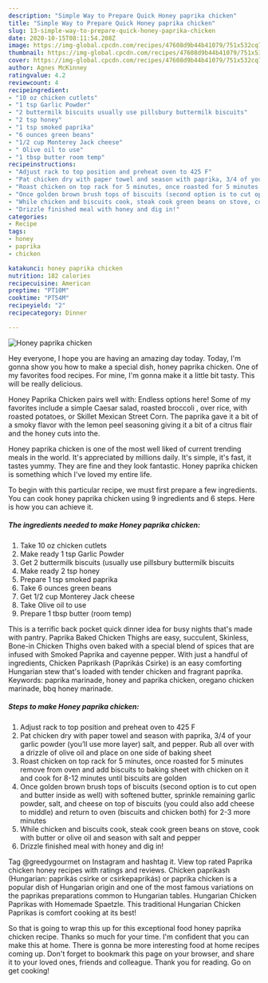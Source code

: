 ```yaml
---
description: "Simple Way to Prepare Quick Honey paprika chicken"
title: "Simple Way to Prepare Quick Honey paprika chicken"
slug: 13-simple-way-to-prepare-quick-honey-paprika-chicken
date: 2020-10-15T08:11:54.208Z
image: https://img-global.cpcdn.com/recipes/47608d9b44b41079/751x532cq70/honey-paprika-chicken-recipe-main-photo.jpg
thumbnail: https://img-global.cpcdn.com/recipes/47608d9b44b41079/751x532cq70/honey-paprika-chicken-recipe-main-photo.jpg
cover: https://img-global.cpcdn.com/recipes/47608d9b44b41079/751x532cq70/honey-paprika-chicken-recipe-main-photo.jpg
author: Agnes McKinney
ratingvalue: 4.2
reviewcount: 4
recipeingredient:
- "10 oz chicken cutlets"
- "1 tsp Garlic Powder"
- "2 buttermilk biscuits usually use pillsbury buttermilk biscuits"
- "2 tsp honey"
- "1 tsp smoked paprika"
- "6 ounces green beans"
- "1/2 cup Monterey Jack cheese"
- " Olive oil to use"
- "1 tbsp butter room temp"
recipeinstructions:
- "Adjust rack to top position and preheat oven to 425 F"
- "Pat chicken dry with paper towel and season with paprika, 3/4 of your garlic powder (you’ll use more layer) salt, and pepper. Rub all over with a drizzle of olive oil and place on one side of baking sheet"
- "Roast chicken on top rack for 5 minutes, once roasted for 5 minutes remove from oven and add biscuits to baking sheet with chicken on it and cook for 8-12 minutes until biscuits are golden"
- "Once golden brown brush tops of biscuits (second option is to cut open and butter inside as well) with softened butter, sprinkle remaining garlic powder, salt, and cheese on top of biscuits (you could also add cheese to middle) and return to oven (biscuits and chicken both) for 2-3 more minutes"
- "While chicken and biscuits cook, steak cook green beans on stove, cook with butter or olive oil and season with salt and pepper"
- "Drizzle finished meal with honey and dig in!"
categories:
- Recipe
tags:
- honey
- paprika
- chicken

katakunci: honey paprika chicken 
nutrition: 182 calories
recipecuisine: American
preptime: "PT10M"
cooktime: "PT54M"
recipeyield: "2"
recipecategory: Dinner

---
```



![Honey paprika chicken](https://img-global.cpcdn.com/recipes/47608d9b44b41079/751x532cq70/honey-paprika-chicken-recipe-main-photo.jpg)

Hey everyone, I hope you are having an amazing day today. Today, I'm gonna show you how to make a special dish, honey paprika chicken. One of my favorites food recipes. For mine, I'm gonna make it a little bit tasty. This will be really delicious.

Honey Paprika Chicken pairs well with: Endless options here! Some of my favorites include a simple Caesar salad, roasted broccoli , over rice, with roasted potatoes, or Skillet Mexican Street Corn. The paprika gave it a bit of a smoky flavor with the lemon peel seasoning giving it a bit of a citrus flair and the honey cuts into the.

Honey paprika chicken is one of the most well liked of current trending meals in the world. It's appreciated by millions daily. It's simple, it's fast, it tastes yummy. They are fine and they look fantastic. Honey paprika chicken is something which I've loved my entire life.


To begin with this particular recipe, we must first prepare a few ingredients. You can cook honey paprika chicken using 9 ingredients and 6 steps. Here is how you can achieve it.

<!--inarticleads1-->

##### The ingredients needed to make Honey paprika chicken:

1. Take 10 oz chicken cutlets
1. Make ready 1 tsp Garlic Powder
1. Get 2 buttermilk biscuits (usually use pillsbury buttermilk biscuits
1. Make ready 2 tsp honey
1. Prepare 1 tsp smoked paprika
1. Take 6 ounces green beans
1. Get 1/2 cup Monterey Jack cheese
1. Take  Olive oil to use
1. Prepare 1 tbsp butter (room temp)


This is a terrific back pocket quick dinner idea for busy nights that&#39;s made with pantry. Paprika Baked Chicken Thighs are easy, succulent, Skinless, Bone-in Chicken Thighs oven baked with a special blend of spices that are infused with Smoked Paprika and cayenne pepper. With just a handful of ingredients, Chicken Paprikash (Paprikás Csirke) is an easy comforting Hungarian stew that&#39;s loaded with tender chicken and fragrant paprika. Keywords: paprika marinade, honey and paprika chicken, oregano chicken marinade, bbq honey marinade. 

<!--inarticleads2-->

##### Steps to make Honey paprika chicken:

1. Adjust rack to top position and preheat oven to 425 F
1. Pat chicken dry with paper towel and season with paprika, 3/4 of your garlic powder (you’ll use more layer) salt, and pepper. Rub all over with a drizzle of olive oil and place on one side of baking sheet
1. Roast chicken on top rack for 5 minutes, once roasted for 5 minutes remove from oven and add biscuits to baking sheet with chicken on it and cook for 8-12 minutes until biscuits are golden
1. Once golden brown brush tops of biscuits (second option is to cut open and butter inside as well) with softened butter, sprinkle remaining garlic powder, salt, and cheese on top of biscuits (you could also add cheese to middle) and return to oven (biscuits and chicken both) for 2-3 more minutes
1. While chicken and biscuits cook, steak cook green beans on stove, cook with butter or olive oil and season with salt and pepper
1. Drizzle finished meal with honey and dig in!


Tag @greedygourmet on Instagram and hashtag it. View top rated Paprika chicken honey recipes with ratings and reviews. Chicken paprikash (Hungarian: paprikás csirke or csirkepaprikás) or paprika chicken is a popular dish of Hungarian origin and one of the most famous variations on the paprikas preparations common to Hungarian tables. Hungarian Chicken Paprikas with Homemade Spaetzle. This traditional Hungarian Chicken Paprikas is comfort cooking at its best! 

So that is going to wrap this up for this exceptional food honey paprika chicken recipe. Thanks so much for your time. I'm confident that you can make this at home. There is gonna be more interesting food at home recipes coming up. Don't forget to bookmark this page on your browser, and share it to your loved ones, friends and colleague. Thank you for reading. Go on get cooking!
